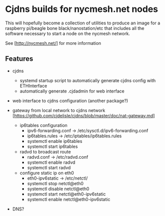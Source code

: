 Cjdns builds for nycmesh.net nodes
==================================

This will hopefully become a collection of utilities to produce an image for a raspberry pi/beagle bone black/nanostation/etc that includes all the software necessary to start a node on the nycmesh network.

See [http://nycmesh.net/] for more information


Features
--------

* cjdns
    * systemd startup script to automatically generate cjdns config with ETHInterface
    * automatically generate .cjdadmin for web interface
* web interface to cjdns configuration (another package?)
* gateway from local network to cjdns network [https://github.com/cjdelisle/cjdns/blob/master/doc/nat-gateway.md]
    * ip6tables configuration
        * ipv6-forwarding.conf -> /etc/sysctl.d/ipv6-forwarding.conf
        * ip6tables.rules -> /etc/iptables/ip6tables.rules
        * systemctl enable ip6tables
        * systemctl start ip6tables
    * radvd to broadcast route
        * radvd.conf -> /etc/radvd.conf
        * systemctl enable radvd
        * systemctl start radvd
    * configure static ip on eth0
        * eth0-ipv6static -> /etc/netctl/
        * systemctl stop netctl@eth0
        * systemctl disable netctl@eth0
        * systemctl start netctl@eth0-ipv6static
        * systemctl enable netctl@eth0-ipv6static

* DNS?

